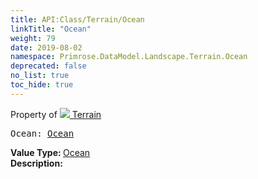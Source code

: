 ```yaml
---
title: API:Class/Terrain/Ocean
linkTitle: "Ocean"
weight: 79
date: 2019-08-02
namespace: Primrose.DataModel.Landscape.Terrain.Ocean
deprecated: false
no_list: true
toc_hide: true
---
```

Property of <a href="/docs/api-reference/Class/Terrain"><img src="/icons/silk/terrain.png"/>&nbsp;Terrain</a>
<pre class="method-declaration">
Ocean: <a class="type" href="/docs/api-reference/Class/Ocean">Ocean</a></pre>
<b>Value Type: </b>
<a class="type" href="/docs/api-reference/Class/Ocean">Ocean</a>
<br/>
<b>Description: </b>